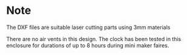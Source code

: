 # Note

The DXF files are suitable laser cutting parts using 3mm materials

There are no air vents in this design. The clock has been tested in this enclosure for durations of up to 8 hours during mini maker faires.